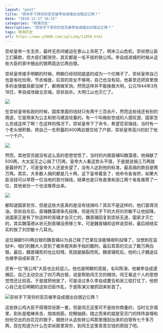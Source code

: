 ```yaml
---
layout: "post"
title: "崇祯手下哭穷的官员被李自成搜出白银近亿两？"
date: "2018-12-17 16:15"
categories: "明清历史"
description: "崇祯手下哭穷的官员被李自成搜出白银近亿两？"
tags: 明清历史
url: https://www.y5000.com/zgls/mq/11050.html
---
```






崇祯皇帝一生无奈，最终无奈间被迫在景山上吊死了。明末江山危机，崇祯想让臣工们募款，但大臣们都哭穷，其实都是一毛不拔的铁公鸡。李自成进城的时候从这些大臣的家中搜出的银两竟达亿两白银。

崇祯皇帝接手明朝的时候，明朝已经彻彻底底的成为一个烂摊子了，崇祯皇帝自己也是省吃俭用，节衣缩食，后宫的宫女不够用，自己也没有招，他甚至还把宫里很多的金银器具都当掉了，都用做军饷，然而这样并不能挽救大明，公元1644年3月18日，李自成攻破北京城，崇祯自杀，大明江山也灭亡了。

![](https://img.y5000.com/uploads/allimg/170117/1346463Z1-0.jpg)

在崇祯皇帝执政的时候，国库里面的钱财只有两千三百余斤，然而这些钱还有别的用途，它是用来为公主和驸马建造坟墓的。有一个叫做赵世成的人感叹道，国家怎么穷成这样了啊！在这样的情况下，崇祯皇帝下了命令，希望百官捐钱，当时有一个老头很积极，把自己一生积蓄的400两白银交给了户部，崇祯皇帝高兴的封了他一个千户。

![](https://img.y5000.com/uploads/allimg/170117/13464C507-1.jpg)

然而，其他官员就没有这么高的思想觉悟了，当时的内阁首辅叫魏藻德，他捐献了500两，大太监王之心捐了1万两，皇帝大人看这势头不错，于是就说捐三万两就是最好的了，可是皇帝大人还是失望了，没有人达到他的标准，最高捐的款目是两万两。其实，大多数人捐的都是几十两，这下皇帝着急了，他命令各省府，如果大臣没钱可以举荐一位当地的首付捐钱，结果也是只有直隶和浙江两个省各推荐了一位，其他省份一个也没推荐出来。

![](https://img.y5000.com/uploads/allimg/170117/1346464U8-2.jpg)

都知道国家贫穷，但是这些大臣真的是没有钱捐吗？其实不是这样的，他们富得流油，崇祯自杀后，首辅魏藻德率先投降，但是闯王手下的大将刘宗敏不让他投降，说国家正是有了你这样的首辅才会灭亡的，魏首辅回复到崇祯无道，国家才灭亡的，其实魏藻德从状元到首辅没用够三年，可是魏首辅却这样说崇祯，最后结结实实的挨了刘宗敏十几耳光。

这位捐献500两白银的魏首辅以为自己挨了巴掌应该能够顺利投降了，没想到在监狱中，咱们的魏大人受到了被夹棍夹断手指的酷刑，最后乖乖的交出了数万两白银。最后，魏首辅死的也比较残，死因是脑裂而死。魏首辅死后，他的儿子魏追征也被李自成斩首了。

还有一位“铁公鸡”大臣也比较逗儿，他也是明朝的高层，名叫陈演，他被李自成逮捕后，自己主动交出了四万两白银，说是帮助闯王交的粮饷，闯王看这个人的思想觉悟还比较高，于是就把他放了，可是没过多久李自成要去和吴三桂打仗了，他担心自己走后明朝的这些旧臣作乱，于是陈演又被抓回来斩首了。

![崇祯手下哭穷的官员被李自成搜出白银近亿两？](/uploads/allimg/170117/6-1F11G33925646.JPG)

这些铁公鸡大臣不搭理崇祯那一套，但是闯王这里可不是给你商量的，当时北京城里，到处是棍棒夹击，炮烙挑筋，挖眼抽肠，随之而来的就是官员门的阵阵哀嚎和纷纷交出的白花花的银子，据统计从这些铁公鸡那里搜刮出来的白银有七千多万两，现在知道为什么在崇祯那里哭穷，到闯王这里乖乖交钱的原因了吧。

